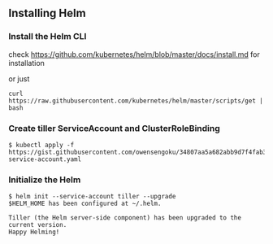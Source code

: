 ## Installing Helm



### Install the Helm CLI 

check https://github.com/kubernetes/helm/blob/master/docs/install.md for installation

or just

```
curl https://raw.githubusercontent.com/kubernetes/helm/master/scripts/get | bash
```



### Create tiller ServiceAccount and ClusterRoleBinding

```
$ kubectl apply -f https://gist.githubusercontent.com/owensengoku/34807aa5a682abb9d7f4fab3c4ebcb51/raw/378b8823830f86969b8fab0f4aad36e34afeca40/helm-service-account.yaml
```



### Initialize the Helm

```
$ helm init --service-account tiller --upgrade
$HELM_HOME has been configured at ~/.helm.

Tiller (the Helm server-side component) has been upgraded to the current version.
Happy Helming!

```
